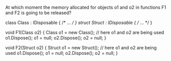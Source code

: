 At which moment the memory allocated for objects o1 and o2 in functions F1 and F2 is going to be released?

class Class : IDisposable { /* … */ }
struct Struct : IDisposable { /* … */ }

void F1(Class o2)
{
  Class o1 = new Class();
  // here o1 and o2 are being used
  o1.Dispose();
  o1 = null;
  o2.Dispose();
  o2 = null;
}

void F2(Struct o2)
{
  Struct o1 = new Struct();
  // here o1 and o2 are being used
  o1.Dispose();
  o1 = null;
  o2.Dispose();
  o2 = null;
}

